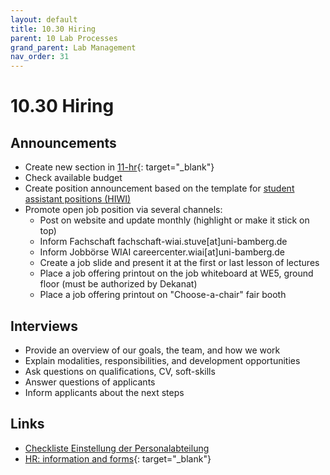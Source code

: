 ```yaml
---
layout: default
title: 10.30 Hiring
parent: 10 Lab Processes
grand_parent: Lab Management
nav_order: 31
---
```


# 10.30 Hiring

## Announcements

- Create new section in [11-hr](https://nc-2272638881871040784.nextcloud-ionos.com/index.php/apps/files/?dir=/10-lab/11_hr&fileid=58){: target="_blank"}
- Check available budget
- Create position announcement based on the template for [student assistant positions (HIWI)](https://github.com/digital-work-lab/handbook/raw/main/assets/docs/Ausschreibung-HIWI-Stellen.docx)
- Promote open job position via several channels:
  - Post on website and update monthly (highlight or make it stick on top)
  - Inform Fachschaft fachschaft-wiai.stuve[at]uni-bamberg.de
  - Inform Jobbörse WIAI careercenter.wiai[at]uni-bamberg.de
  - Create a job slide and present it at the first or last lesson of lectures
  - Place a job offering printout on the job whiteboard at WE5, ground floor (must be authorized by Dekanat)
  - Place a job offering printout on "Choose-a-chair" fair booth

## Interviews

- Provide an overview of our goals, the team, and how we work
- Explain modalities, responsibilities, and development opportunities
- Ask questions on qualifications, CV, soft-skills
- Answer questions of applicants
- Inform applicants about the next steps

## Links

- [Checkliste Einstellung der Personalabteilung](https://www.uni-bamberg.de/fileadmin/abt-personal/Homepage_ab_2016-03/11_Formulare_Infos_Merkblaetter/Checklisten_bei_Einstellung_und_Beendigung/Checkliste_Einstellung.pdf)
- [HR: information and forms](https://www.uni-bamberg.de/abt-personal/formulare-infos-und-merkblaetter/){: target="_blank"}
